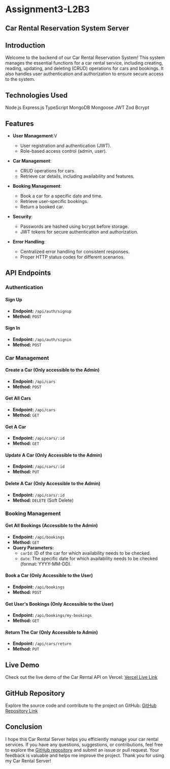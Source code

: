 # Assignment3-L2B3

## Car Rental Reservation System Server

## Introduction

Welcome to the backend of our Car Rental Reservation System! This system manages the essential functions for a car rental service, including creating, reading, updating, and deleting (CRUD) operations for cars and bookings. It also handles user authentication and authorization to ensure secure access to the system.

## Technologies Used

Node.js
Express.js
TypeScript
MongoDB
Mongoose
JWT
Zod
Bcrypt

## Features

- **User Management**:V

  - User registration and authentication (JWT).
  - Role-based access control (admin, user).

- **Car Management**:

  - CRUD operations for cars.
  - Retrieve car details, including availability and features.

- **Booking Management**:

  - Book a car for a specific date and time.
  - Retrieve user-specific bookings.
  - Return a booked car.

- **Security**:

  - Passwords are hashed using bcrypt before storage.
  - JWT tokens for secure authentication and authorization.

- **Error Handling**:
  - Centralized error handling for consistent responses.
  - Proper HTTP status codes for different scenarios.

## API Endpoints

### Authentication

#### Sign Up

- **Endpoint:** `/api/auth/signup`
- **Method:** `POST`

#### Sign In

- **Endpoint:** `/api/auth/signin`
- **Method:** `POST`

### Car Management

#### Create a Car (Only accessible to the Admin)

- **Endpoint:** `/api/cars`
- **Method:** `POST`

#### Get All Cars

- **Endpoint:** `/api/cars`
- **Method:** `GET`

#### Get A Car

- **Endpoint:** `/api/cars/:id`
- **Method:** `GET`

#### Update A Car (Only Accessible to the Admin)

- **Endpoint:** `/api/cars/:id`
- **Method:** `PUT`

#### Delete A Car (Only Accessible to the Admin)

- **Endpoint:** `/api/cars/:id`
- **Method:** `DELETE` (Soft Delete)

### Booking Management

#### Get All Bookings (Accessible to the Admin)

- **Endpoint:** `/api/bookings`
- **Method:** `GET`
- **Query Parameters:**
  - `carId`: ID of the car for which availability needs to be checked.
  - `date`: The specific date for which availability needs to be checked (format: YYYY-MM-DD).

#### Book a Car (Only Accessible to the User)

- **Endpoint:** `/api/bookings`
- **Method:** `POST`

#### Get User's Bookings (Only Accessible to the User)

- **Endpoint:** `/api/bookings/my-bookings`
- **Method:** `GET`

#### Return The Car (Only Accessible to Admin)

- **Endpoint:** `/api/cars/return`
- **Method:** `PUT`

## Live Demo

Check out the live demo of the Car Rental API on Vercel: [Vercel Live Link](https://assignment3-phi-fawn.vercel.app/)

## GitHub Repository

Explore the source code and contribute to the project on GitHub: [GitHub Repository Link](https://github.com/mahfuzctg/Assignment3-L2B3)

## Conclusion

I hope this Car Rental Server helps you efficiently manage your car rental services. If you have any questions, suggestions, or contributions, feel free to explore the [GitHub repository](https://github.com/mahfuzctg/Assignment3-L2B3) and submit an issue or pull request. Your feedback is valuable and helps me improve the project. Thank you for using my Car Rental Server!
